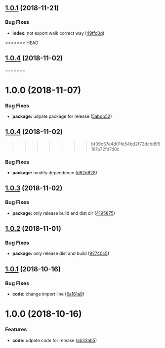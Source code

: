 ## [1.0.1](https://github.com/vgmtv/nodeasync/compare/v1.0.0...v1.0.1) (2018-11-21)


### Bug Fixes

* **index:** not export walk correct way ([49ffc0d](https://github.com/vgmtv/nodeasync/commit/49ffc0d))

<<<<<<< HEAD
## [1.0.4](https://gitlab.com/vgmtv/nodeasync/compare/v1.0.3...v1.0.4) (2018-11-02)
=======
# 1.0.0 (2018-11-07)


### Bug Fixes

* **package:** udpate package for release ([5abdb52](https://github.com/vgmtv/nodeasync/commit/5abdb52))

## [1.0.4](https://gitlab.com/vgmtv/node-async/compare/v1.0.3...v1.0.4) (2018-11-02)
>>>>>>> bf39c57e4d01fe54bd2f72dcbd95181b72fd7d0c


### Bug Fixes

* **package:** modify dependence ([d82d628](https://gitlab.com/vgmtv/nodeasync/commit/d82d628))

## [1.0.3](https://gitlab.com/vgmtv/nodeasync/compare/v1.0.2...v1.0.3) (2018-11-02)


### Bug Fixes

* **package:** only release build and dist dir ([4195875](https://gitlab.com/vgmtv/nodeasync/commit/4195875))

## [1.0.2](https://gitlab.com/vgmtv/nodeasync/compare/v1.0.1...v1.0.2) (2018-11-01)


### Bug Fixes

* **package:** only release dist and build ([92740c5](https://gitlab.com/vgmtv/nodeasync/commit/92740c5))

## [1.0.1](https://gitlab.com/vgmtv/nodeasync/compare/v1.0.0...v1.0.1) (2018-10-16)


### Bug Fixes

* **code:** change import line ([6a161a9](https://gitlab.com/vgmtv/nodeasync/commit/6a161a9))

# 1.0.0 (2018-10-16)


### Features

* **code:** udpate code for release ([ab33ab5](https://gitlab.com/vgmtv/nodeasync/commit/ab33ab5))
